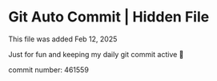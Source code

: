 # Git Auto Commit | Hidden File

This file was added Feb 12, 2025

Just for fun and keeping my daily git commit active 🤪

commit number: 461559
